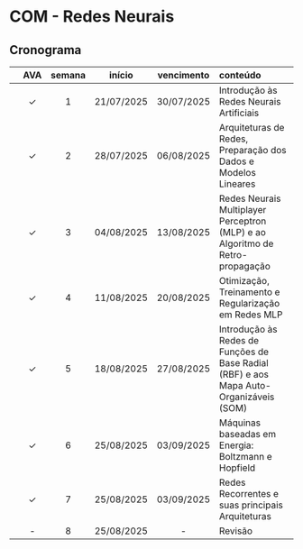 # COM - Redes Neurais

## Cronograma

|   | AVA | semana | início | vencimento | conteúdo |
|:---:|:---:|:---:|:---:|:---:|:---|
|  | &check; | 1 | 21/07/2025 | 30/07/2025 | Introdução às Redes Neurais Artificiais |
|  | &check; | 2 | 28/07/2025 | 06/08/2025 | Arquiteturas de Redes, Preparação dos Dados e Modelos Lineares |
|  | &check; | 3 | 04/08/2025 | 13/08/2025 | Redes Neurais Multiplayer Perceptron (MLP) e ao Algoritmo de Retro-propagação |
|  | &check; | 4 | 11/08/2025 | 20/08/2025 | Otimização, Treinamento e Regularização em Redes MLP |
|  | &check; | 5 | 18/08/2025 | 27/08/2025 | Introdução às Redes de Funções de Base Radial (RBF) e aos Mapa Auto-Organizáveis (SOM) |
|  | &check; | 6 | 25/08/2025 | 03/09/2025 | Máquinas baseadas em Energia: Boltzmann e Hopfield |
|  | &check; | 7 | 25/08/2025 | 03/09/2025 | Redes Recorrentes e suas principais Arquiteturas |
|  | - | 8 | 25/08/2025 | - | Revisão |